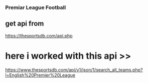 ### Premiar League Football

## get api from
https://thesportsdb.com/api.php

# here i worked with this api >>
https://www.thesportsdb.com/api/v1/json/1/search_all_teams.php?l=English%20Premier%20League
